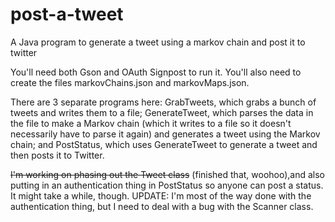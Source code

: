 # post-a-tweet
A Java program to generate a tweet using a markov chain and post it to twitter

You'll need both Gson and OAuth Signpost to run it. You'll also need to create the files markovChains.json and markovMaps.json.

There are 3 separate programs here: GrabTweets, which grabs a bunch of tweets and writes them to a file; GenerateTweet, which parses the data in the file to make a Markov chain (which it writes to a file so it doesn't necessarily have to parse it again) and generates a tweet using the Markov chain; and PostStatus, which uses GenerateTweet to generate a tweet and then posts it to Twitter.

~~I'm working on phasing out the Tweet class~~ (finished that, woohoo),and also putting in an authentication thing in PostStatus so anyone can post a status. It might take a while, though. UPDATE: I'm most of the way done with the authentication thing, but I need to deal with a bug with the Scanner class.
